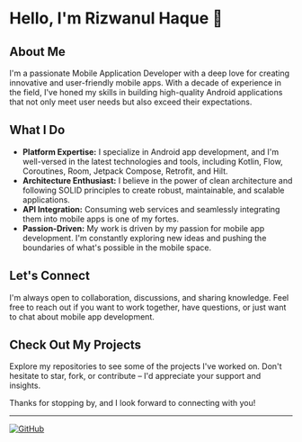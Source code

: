 # Hello, I'm Rizwanul Haque 👋

## About Me

I'm a passionate Mobile Application Developer with a deep love for creating innovative and user-friendly mobile apps. With a decade of experience in the field, I've honed my skills in building high-quality Android applications that not only meet user needs but also exceed their expectations.

## What I Do

- **Platform Expertise:** I specialize in Android app development, and I'm well-versed in the latest technologies and tools, including Kotlin, Flow, Coroutines, Room, Jetpack Compose, Retrofit, and Hilt.
- **Architecture Enthusiast:** I believe in the power of clean architecture and following SOLID principles to create robust, maintainable, and scalable applications.
- **API Integration:** Consuming web services and seamlessly integrating them into mobile apps is one of my fortes.
- **Passion-Driven:** My work is driven by my passion for mobile app development. I'm constantly exploring new ideas and pushing the boundaries of what's possible in the mobile space.

## Let's Connect

I'm always open to collaboration, discussions, and sharing knowledge. Feel free to reach out if you want to work together, have questions, or just want to chat about mobile app development.

## Check Out My Projects

Explore my repositories to see some of the projects I've worked on. Don't hesitate to star, fork, or contribute – I'd appreciate your support and insights.

Thanks for stopping by, and I look forward to connecting with you!

---

[![GitHub](https://img.shields.io/badge/GitHub-Profile-brightgreen?style=for-the-badge&logo=github)](https://github.com/rizwan-dev)
